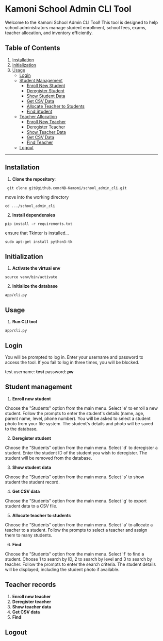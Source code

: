 # Kamoni School Admin CLI Tool

Welcome to the Kamoni School Admin CLI Tool! This tool is designed to help school administrators manage student enrollment, school fees, exams, teacher allocation, and inventory efficiently.

## Table of Contents
1. [Installation](#installation)
2. [Initialization](#initialization)
3. [Usage](#usage)
    - [Login](#login)
    - [Student Management](#student-management)
        - [Enroll New Student](#enroll-new-student)
        - [Deregister Student](#deregister-student)
        - [Show Student Data](#show-student-data)
        - [Get CSV Data](#get-csv-data)
        - [Allocate Teacher to Students](#allocate-teacher-to-students)
        - [Find Student](#find-student)
    - [Teacher Allocation](#teacher-allocation)
         - [Enroll New Teacher](#enroll-new-teacher)
        - [Deregister Teacher](#deregister-teacher)
        - [Show Teacher Data](#show-teacher-data)
        - [Get CSV Data](#get-csv-data)
        - [Find Teacher](#find-teacher)
    - [Logout](#logout)

---

## Installation

1. **Clone the repository**:
   
  ```
   git clone git@github.com:NB-Kamoni/school_admin_cli.git

  ```
move into the working directory

  ```
  cd .../school_admin_cli

  ```

2. **Install dependensies**

```
pip install -r requirements.txt

```
ensure that Tkinter is installed...

```
sudo apt-get install python3-tk

```

## Initialization

1. **Activate the virtual env**

```
source venv/bin/activate

```
2. **Initialize the database**

```
app/cli.py

```
## Usage

1. **Run CLI tool**

```
app/cli.py

```
## Login
You will be prompted to log in. Enter your username and password to access the tool. If you fail to log in three times, you will be blocked.

test username: **test**
password: **pw**

## Student management

1. **Enroll new student**

Choose the "Students" option from the main menu.
Select 'e' to enroll a new student.
Follow the prompts to enter the student's details (name, age, parent name, level, phone number).
You will be asked to select a student photo from your file system.
The student's details and photo will be saved to the database.

2. **Deregister student**

Choose the "Students" option from the main menu.
Select 'd' to deregister a student.
Enter the student ID of the student you wish to deregister.
The student will be removed from the database.

3. **Show student data**

Choose the "Students" option from the main menu.
Select 's' to show student the student record.

4. **Get CSV data**

Choose the "Students" option from the main menu.
Select 'g' to export student data to a CSV file.

5. **Allocate teacher to students**

Choose the "Students" option from the main menu.
Select 'a' to allocate a teacher to a student.
Follow the prompts to select a teacher and assign them to many students.

6. **Find**

Choose the "Students" option from the main menu.
Select 'f' to find a student.
Choose 1 to search by ID, 2 to search by level and 3 to search by teacher.
Follow the prompts to enter the search criteria.
The student details will be displayed, including the student photo if available.

## Teacher records

1. **Enroll new teacher**
2. **Deregister teacher**
3. **Show teacher data**
4. **Get CSV data**
5. **Find**
## Logout
